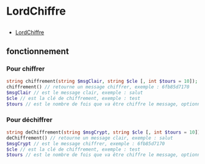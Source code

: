 # LordChiffre
##
* [LordChiffre](http://gauthier.cf/mes_sites/cryptage/)
## fonctionnement
### Pour chiffrer
```PHP
string chiffrement(string $msgClair, string $cle [, int $tours = 10]);
chiffrement() // retourne un message chiffrer, exemple : 6fb85d7170
$msgClair // est le message clair, exemple : salut
$cle // est la clé de chiffrement, exemple : test
$tours // est le nombre de fois que va être chiffre le message, optionnel, par défaut il vaut 10 
```
### Pour déchiffrer
```PHP
string deChiffrement(string $msgCrypt, string $cle [, int $tours = 10]);
deChiffrement() // retourne un message clair, exemple : salut
$msgCrypt // est le message chiffrer, exemple : 6fb85d7170
$cle // est la clé de chiffrement, exemple : test
$tours // est le nombre de fois que va être chiffre le message, optionnel, par défaut il vaut 10 
```
